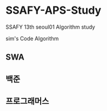 # SSAFY-APS-Study
SSAFY 13th seoul01 Algorithm study

sim's Code Algorithm

SWA
----------------
백준
----------------
프로그래머스
----------------